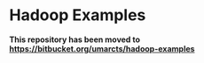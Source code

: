 # Hadoop Examples

**This repository has been moved to https://bitbucket.org/umarcts/hadoop-examples**
